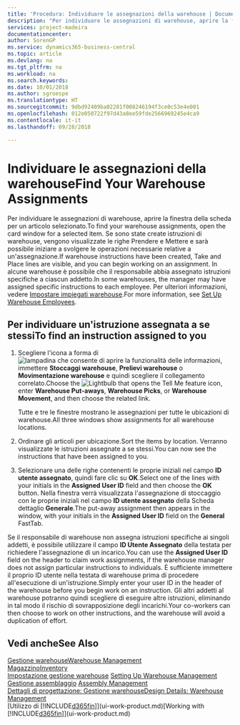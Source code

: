 ```yaml
---
title: 'Procedura: Individuare le assegnazioni della warehouse | Documenti Microsoft'
description: "Per individuare le assegnazioni di warehouse, aprire la finestra della scheda per un articolo selezionato. Se sono state create istruzioni di warehouse, vengono visualizzate le righe Prendere e Mettere e sarà possibile iniziare a svolgere le operazioni necessarie relative a un'assegnazione. In alcune warehouse è possibile che il responsabile abbia assegnato istruzioni specifiche a ciascun addetto."
services: project-madeira
documentationcenter: 
author: SorenGP
ms.service: dynamics365-business-central
ms.topic: article
ms.devlang: na
ms.tgt_pltfrm: na
ms.workload: na
ms.search.keywords: 
ms.date: 10/01/2018
ms.author: sgroespe
ms.translationtype: HT
ms.sourcegitcommit: 9dbd92409ba02281f008246194f3ce0c53e4e001
ms.openlocfilehash: 012e050722f97d43a8ee59fde2566969245e4ca9
ms.contentlocale: it-it
ms.lasthandoff: 09/28/2018

---
```

# <a name="find-your-warehouse-assignments"></a><span data-ttu-id="140c6-105">Individuare le assegnazioni della warehouse</span><span class="sxs-lookup"><span data-stu-id="140c6-105">Find Your Warehouse Assignments</span></span>
<span data-ttu-id="140c6-106">Per individuare le assegnazioni di warehouse, aprire la finestra della scheda per un articolo selezionato.</span><span class="sxs-lookup"><span data-stu-id="140c6-106">To find your warehouse assignments, open the card window for a selected item.</span></span> <span data-ttu-id="140c6-107">Se sono state create istruzioni di warehouse, vengono visualizzate le righe Prendere e Mettere e sarà possibile iniziare a svolgere le operazioni necessarie relative a un'assegnazione.</span><span class="sxs-lookup"><span data-stu-id="140c6-107">If warehouse instructions have been created, Take and Place lines are visible, and you can begin working on an assignment.</span></span> <span data-ttu-id="140c6-108">In alcune warehouse è possibile che il responsabile abbia assegnato istruzioni specifiche a ciascun addetto.</span><span class="sxs-lookup"><span data-stu-id="140c6-108">In some warehouses, the manager may have assigned specific instructions to each employee.</span></span> <span data-ttu-id="140c6-109">Per ulteriori informazioni, vedere [Impostare impiegati warehouse](warehouse-how-to-set-up-warehouse-employees.md).</span><span class="sxs-lookup"><span data-stu-id="140c6-109">For more information, see [Set Up Warehouse Employees](warehouse-how-to-set-up-warehouse-employees.md).</span></span>

## <a name="to-find-an-instruction-assigned-to-you"></a><span data-ttu-id="140c6-110">Per individuare un'istruzione assegnata a se stessi</span><span class="sxs-lookup"><span data-stu-id="140c6-110">To find an instruction assigned to you</span></span>  
1.  <span data-ttu-id="140c6-111">Scegliere l'icona a forma di ![lampadina che consente di aprire la funzionalità delle informazioni](media/ui-search/search_small.png "Informazioni sull'operazione che si desidera eseguire"), immettere **Stoccaggi warehouse**, **Prelievi warehouse** o **Movimentazione warehouse** e quindi scegliere il collegamento correlato.</span><span class="sxs-lookup"><span data-stu-id="140c6-111">Choose the ![Lightbulb that opens the Tell Me feature](media/ui-search/search_small.png "Tell me what you want to do") icon, enter **Warehouse Put-aways**, **Warehouse Picks**, or **Warehouse Movement**, and then choose the related link.</span></span>

    <span data-ttu-id="140c6-112">Tutte e tre le finestre mostrano le assegnazioni per tutte le ubicazioni di warehouse.</span><span class="sxs-lookup"><span data-stu-id="140c6-112">All three windows show assignments for all warehouse locations.</span></span>  

2. <span data-ttu-id="140c6-113">Ordinare gli articoli per ubicazione.</span><span class="sxs-lookup"><span data-stu-id="140c6-113">Sort the items by location.</span></span> <span data-ttu-id="140c6-114">Verranno visualizzate le istruzioni assegnate a se stessi.</span><span class="sxs-lookup"><span data-stu-id="140c6-114">You can now see the instructions that have been assigned to you.</span></span>  
3. <span data-ttu-id="140c6-115">Selezionare una delle righe contenenti le proprie iniziali nel campo **ID utente assegnato**, quindi fare clic su **OK**.</span><span class="sxs-lookup"><span data-stu-id="140c6-115">Select one of the lines with your initials in the **Assigned User ID** field and then choose the **OK** button.</span></span> <span data-ttu-id="140c6-116">Nella finestra verrà visualizzata l'assegnazione di stoccaggio con le proprie iniziali nel campo **ID utente assegnato** della Scheda dettaglio **Generale**.</span><span class="sxs-lookup"><span data-stu-id="140c6-116">The put-away assignment then appears in the window, with your initials in the **Assigned User ID** field on the **General** FastTab.</span></span>  

<span data-ttu-id="140c6-117">Se il responsabile di warehouse non assegna istruzioni specifiche ai singoli addetti, è possibile utilizzare il campo **ID Utente Assegnato** della testata per richiedere l'assegnazione di un incarico.</span><span class="sxs-lookup"><span data-stu-id="140c6-117">You can use the **Assigned User ID** field on the header to claim work assignments, if the warehouse manager does not assign particular instructions to individuals.</span></span> <span data-ttu-id="140c6-118">È sufficiente immettere il proprio ID utente nella testata di warehouse prima di procedere all'esecuzione di un'istruzione.</span><span class="sxs-lookup"><span data-stu-id="140c6-118">Simply enter your user ID in the header of the warehouse before you begin work on an instruction.</span></span> <span data-ttu-id="140c6-119">Gli altri addetti al warehouse potranno quindi scegliere di eseguire altre istruzioni, eliminando in tal modo il rischio di sovrapposizione degli incarichi.</span><span class="sxs-lookup"><span data-stu-id="140c6-119">Your co-workers can then choose to work on other instructions, and the warehouse will avoid a duplication of effort.</span></span>  

## <a name="see-also"></a><span data-ttu-id="140c6-120">Vedi anche</span><span class="sxs-lookup"><span data-stu-id="140c6-120">See Also</span></span>  
[<span data-ttu-id="140c6-121">Gestione warehouse</span><span class="sxs-lookup"><span data-stu-id="140c6-121">Warehouse Management</span></span>](warehouse-manage-warehouse.md)  
[<span data-ttu-id="140c6-122">Magazzino</span><span class="sxs-lookup"><span data-stu-id="140c6-122">Inventory</span></span>](inventory-manage-inventory.md)  
<span data-ttu-id="140c6-123">[Impostazione gestione warehouse](warehouse-setup-warehouse.md)   </span><span class="sxs-lookup"><span data-stu-id="140c6-123">[Setting Up Warehouse Management](warehouse-setup-warehouse.md)   </span></span>  
<span data-ttu-id="140c6-124">[Gestione assemblaggio](assembly-assemble-items.md)  </span><span class="sxs-lookup"><span data-stu-id="140c6-124">[Assembly Management](assembly-assemble-items.md)  </span></span>  
[<span data-ttu-id="140c6-125">Dettagli di progettazione: Gestione warehouse</span><span class="sxs-lookup"><span data-stu-id="140c6-125">Design Details: Warehouse Management</span></span>](design-details-warehouse-management.md)  
<span data-ttu-id="140c6-126">[Utilizzo di [!INCLUDE[d365fin](includes/d365fin_md.md)]](ui-work-product.md)</span><span class="sxs-lookup"><span data-stu-id="140c6-126">[Working with [!INCLUDE[d365fin](includes/d365fin_md.md)]](ui-work-product.md)</span></span> 


